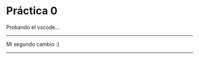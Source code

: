  # Práctica 0
Probando el vscode...
**************************
Mi segundo cambio :)
**************************